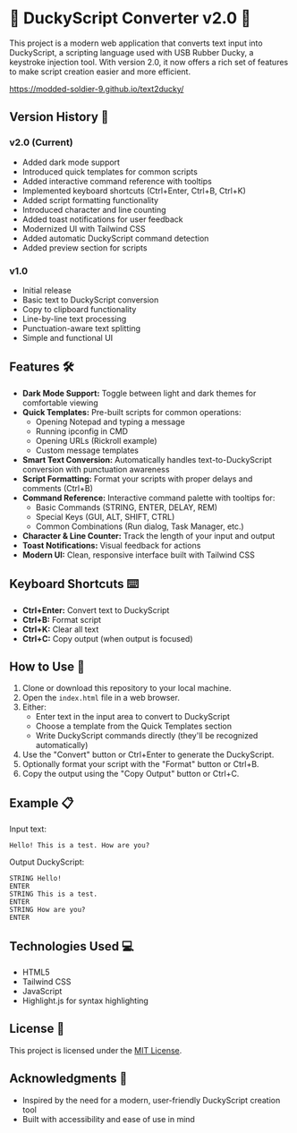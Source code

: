 # 🦆 DuckyScript Converter v2.0 🚀

This project is a modern web application that converts text input into DuckyScript, a scripting language used with USB Rubber Ducky, a keystroke injection tool. With version 2.0, it now offers a rich set of features to make script creation easier and more efficient.

https://modded-soldier-9.github.io/text2ducky/

## Version History 📅

### v2.0 (Current)
- Added dark mode support
- Introduced quick templates for common scripts
- Added interactive command reference with tooltips
- Implemented keyboard shortcuts (Ctrl+Enter, Ctrl+B, Ctrl+K)
- Added script formatting functionality
- Introduced character and line counting
- Added toast notifications for user feedback
- Modernized UI with Tailwind CSS
- Added automatic DuckyScript command detection
- Added preview section for scripts

### v1.0
- Initial release
- Basic text to DuckyScript conversion
- Copy to clipboard functionality
- Line-by-line text processing
- Punctuation-aware text splitting
- Simple and functional UI

## Features 🛠️

- **Dark Mode Support:** Toggle between light and dark themes for comfortable viewing
- **Quick Templates:** Pre-built scripts for common operations:
  - Opening Notepad and typing a message
  - Running ipconfig in CMD
  - Opening URLs (Rickroll example)
  - Custom message templates
- **Smart Text Conversion:** Automatically handles text-to-DuckyScript conversion with punctuation awareness
- **Script Formatting:** Format your scripts with proper delays and comments (Ctrl+B)
- **Command Reference:** Interactive command palette with tooltips for:
  - Basic Commands (STRING, ENTER, DELAY, REM)
  - Special Keys (GUI, ALT, SHIFT, CTRL)
  - Common Combinations (Run dialog, Task Manager, etc.)
- **Character & Line Counter:** Track the length of your input and output
- **Toast Notifications:** Visual feedback for actions
- **Modern UI:** Clean, responsive interface built with Tailwind CSS

## Keyboard Shortcuts ⌨️

- **Ctrl+Enter:** Convert text to DuckyScript
- **Ctrl+B:** Format script
- **Ctrl+K:** Clear all text
- **Ctrl+C:** Copy output (when output is focused)

## How to Use 📝

1. Clone or download this repository to your local machine.
2. Open the `index.html` file in a web browser.
3. Either:
   - Enter text in the input area to convert to DuckyScript
   - Choose a template from the Quick Templates section
   - Write DuckyScript commands directly (they'll be recognized automatically)
4. Use the "Convert" button or Ctrl+Enter to generate the DuckyScript.
5. Optionally format your script with the "Format" button or Ctrl+B.
6. Copy the output using the "Copy Output" button or Ctrl+C.

## Example 📋

Input text:
```
Hello! This is a test. How are you?
```

Output DuckyScript:
```
STRING Hello!
ENTER
STRING This is a test.
ENTER
STRING How are you?
ENTER
```

## Technologies Used 💻

- HTML5
- Tailwind CSS
- JavaScript
- Highlight.js for syntax highlighting

## License 📄

This project is licensed under the [MIT License](LICENSE).

## Acknowledgments 🙏

- Inspired by the need for a modern, user-friendly DuckyScript creation tool
- Built with accessibility and ease of use in mind
